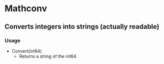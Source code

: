 # Mathconv

## Converts integers into strings (actually readable)

### Usage

- Convert(int64)
  - Returns a string of the int64
